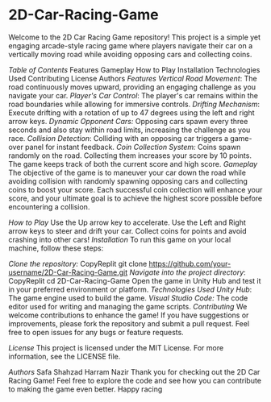 # 2D-Car-Racing-Game
Welcome to the 2D Car Racing Game repository! This project is a simple yet engaging arcade-style racing game where players navigate their car on a vertically moving road while avoiding opposing cars and collecting coins.

*Table of Contents*
Features
Gameplay
How to Play
Installation
Technologies Used
Contributing
License
Authors
*Features*
*Vertical Road Movement*: The road continuously moves upward, providing an engaging challenge as you navigate your car.
*Player's Car Control*: The player's car remains within the road boundaries while allowing for immersive controls.
*Drifting Mechanism*: Execute drifting with a rotation of up to 47 degrees using the left and right arrow keys.
*Dynamic Opponent Cars:* Opposing cars spawn every three seconds and also stay within road limits, increasing the challenge as you race.
*Collision Detection*: Colliding with an opposing car triggers a game-over panel for instant feedback.
*Coin Collection System:* Coins spawn randomly on the road. Collecting them increases your score by 10 points. The game keeps track of both the current score and high score.
*Gameplay*
The objective of the game is to maneuver your car down the road while avoiding collision with randomly spawning opposing cars and collecting coins to boost your score. Each successful coin collection will enhance your score, and your ultimate goal is to achieve the highest score possible before encountering a collision.

*How to Play*
Use the Up arrow key to accelerate.
Use the Left and Right arrow keys to steer and drift your car.
Collect coins for points and avoid crashing into other cars!
*Installation*
To run this game on your local machine, follow these steps:

*Clone the repository:*
CopyReplit
git clone https://github.com/your-username/2D-Car-Racing-Game.git
*Navigate into the project directory*:
CopyReplit
cd 2D-Car-Racing-Game
Open the game in Unity Hub and test it in your preferred environment or platform.
*Technologies Used*
*Unity Hub*: The game engine used to build the game.
*Visual Studio Code:* The code editor used for writing and managing the game scripts.
*Contributing*
We welcome contributions to enhance the game! If you have suggestions or improvements, please fork the repository and submit a pull request. Feel free to open issues for any bugs or feature requests.

*License*
This project is licensed under the MIT License. For more information, see the LICENSE file.

*Authors*
Safa Shahzad
Harram Nazir
Thank you for checking out the 2D Car Racing Game! Feel free to explore the code and see how you can contribute to making the game even better. Happy racing
